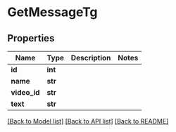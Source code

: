 # GetMessageTg

## Properties
Name | Type | Description | Notes
------------ | ------------- | ------------- | -------------
**id** | **int** |  | 
**name** | **str** |  | 
**video_id** | **str** |  | 
**text** | **str** |  | 

[[Back to Model list]](../README.md#documentation-for-models) [[Back to API list]](../README.md#documentation-for-api-endpoints) [[Back to README]](../README.md)

